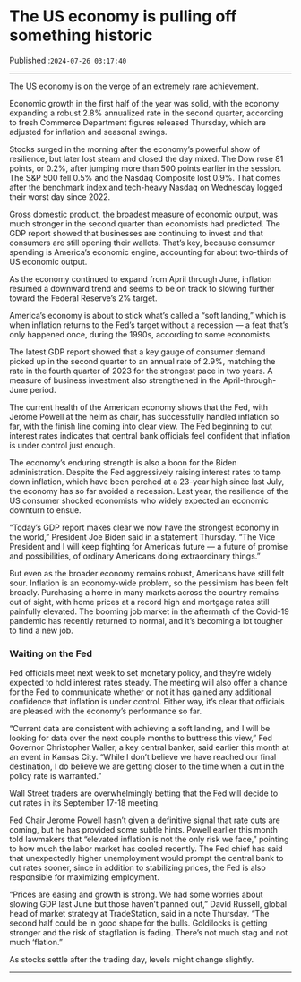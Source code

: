 # The US economy is pulling off something historic

Published :`2024-07-26 03:17:40`

---

The US economy is on the verge of an extremely rare achievement.

Economic growth in the first half of the year was solid, with the economy expanding a robust 2.8% annualized rate in the second quarter, according to fresh Commerce Department figures released Thursday, which are adjusted for inflation and seasonal swings.

Stocks surged in the morning after the economy’s powerful show of resilience, but later lost steam and closed the day mixed. The Dow rose 81 points, or 0.2%, after jumping more than 500 points earlier in the session. The S&P 500 fell 0.5% and the Nasdaq Composite lost 0.9%. That comes after the benchmark index and tech-heavy Nasdaq on Wednesday logged their worst day since 2022.

Gross domestic product, the broadest measure of economic output, was much stronger in the second quarter than economists had predicted. The GDP report showed that businesses are continuing to invest and that consumers are still opening their wallets. That’s key, because consumer spending is America’s economic engine, accounting for about two-thirds of US economic output.

As the economy continued to expand from April through June, inflation resumed a downward trend and seems to be on track to slowing further toward the Federal Reserve’s 2% target.

America’s economy is about to stick what’s called a “soft landing,” which is when inflation returns to the Fed’s target without a recession — a feat that’s only happened once, during the 1990s, according to some economists.

The latest GDP report showed that a key gauge of consumer demand picked up in the second quarter to an annual rate of 2.9%, matching the rate in the fourth quarter of 2023 for the strongest pace in two years. A measure of business investment also strengthened in the April-through-June period.

The current health of the American economy shows that the Fed, with Jerome Powell at the helm as chair, has successfully handled inflation so far, with the finish line coming into clear view. The Fed beginning to cut interest rates indicates that central bank officials feel confident that inflation is under control just enough.

The economy’s enduring strength is also a boon for the Biden administration. Despite the Fed aggressively raising interest rates to tamp down inflation, which have been perched at a 23-year high since last July, the economy has so far avoided a recession. Last year, the resilience of the US consumer shocked economists who widely expected an economic downturn to ensue.

“Today’s GDP report makes clear we now have the strongest economy in the world,” President Joe Biden said in a statement Thursday. “The Vice President and I will keep fighting for America’s future — a future of promise and possibilities, of ordinary Americans doing extraordinary things.”

But even as the broader economy remains robust, Americans have still felt sour. Inflation is an economy-wide problem, so the pessimism has been felt broadly. Purchasing a home in many markets across the country remains out of sight, with home prices at a record high and mortgage rates still painfully elevated. The booming job market in the aftermath of the Covid-19 pandemic has recently returned to normal, and it’s becoming a lot tougher to find a new job.

### Waiting on the Fed

Fed officials meet next week to set monetary policy, and they’re widely expected to hold interest rates steady. The meeting will also offer a chance for the Fed to communicate whether or not it has gained any additional confidence that inflation is under control. Either way, it’s clear that officials are pleased with the economy’s performance so far.

“Current data are consistent with achieving a soft landing, and I will be looking for data over the next couple months to buttress this view,” Fed Governor Christopher Waller, a key central banker, said earlier this month at an event in Kansas City. “While I don’t believe we have reached our final destination, I do believe we are getting closer to the time when a cut in the policy rate is warranted.”

Wall Street traders are overwhelmingly betting that the Fed will decide to cut rates in its September 17-18 meeting.

Fed Chair Jerome Powell hasn’t given a definitive signal that rate cuts are coming, but he has provided some subtle hints. Powell earlier this month told lawmakers that “elevated inflation is not the only risk we face,” pointing to how much the labor market has cooled recently. The Fed chief has said that unexpectedly higher unemployment would prompt the central bank to cut rates sooner, since in addition to stabilizing prices, the Fed is also responsible for maximizing employment.

“Prices are easing and growth is strong. We had some worries about slowing GDP last June but those haven’t panned out,” David Russell, global head of market strategy at TradeStation, said in a note Thursday. “The second half could be in good shape for the bulls. Goldilocks is getting stronger and the risk of stagflation is fading. There’s not much stag and not much ‘flation.”

As stocks settle after the trading day, levels might change slightly.

---

